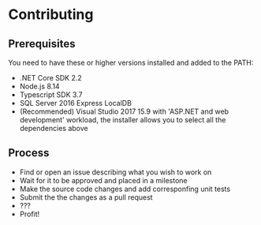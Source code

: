 # Contributing

## Prerequisites
You need to have these or higher versions installed and added to the PATH:
* .NET Core SDK 2.2
* Node.js 8.14
* Typescript SDK 3.7
* SQL Server 2016 Express LocalDB
* (Recommended) Visual Studio 2017 15.9 with 'ASP.NET and web development' workload, the installer allows you to select all the dependencies above

## Process
* Find or open an issue describing what you wish to work on
* Wait for it to be approved and placed in a milestone
* Make the source code changes and add corresponfing unit tests
* Submit the the changes as a pull request
* ???
* Profit!